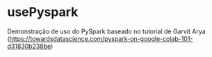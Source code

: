 # usePyspark
Demonstração de uso do PySpark baseado no tutorial de Garvit Arya (https://towardsdatascience.com/pyspark-on-google-colab-101-d31830b238be)
